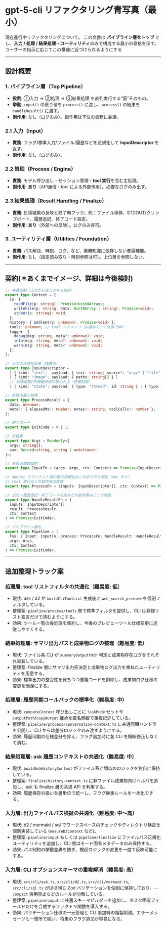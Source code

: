 # gpt-5-cli リファクタリング青写真（最小）

現在進行中リファクタリングについて。
この文書は **パイプライン層をトップ** とし、**入力 / 処理 / 結果処理**＋**ユーティリティ**のみで構成する最小の骨格を示す。
ユーザーの指示に応じてこの構成に近づけられるようにする

---

## 設計概要

### 1. パイプライン層（Top Pipeline）

- **役割**: ①入力 → ②処理 → ③結果処理 を直列実行する“筋”そのもの。
- **挙動**: `input()` の戻り値を `process()` に渡し、`process()` の結果を `handleResult()` に渡す。
- **副作用**: なし（ログのみ）。副作用は下位の責務に委譲。

### 2.1 入力（Input）

- **責務**: フラグ/標準入力/ファイル/履歴などを正規化して **InputDescriptor** を返す。
- **副作用**: なし（ログのみ）。

### 2.2 処理（Process / Engine）

- **責務**: モデル呼び出し・セッション管理・**tool 実行**を含む主処理。
- **副作用**: **あり**（API通信・tool による外部作用）。必要なログのみ出す。

### 2.3 結果処理（Result Handling / Finalize）

- **責務**: 処理結果の反映と終了時フック。例：ファイル保存、STDOUT/クリップボード、履歴追記、終了コード設定。
- **副作用**: **あり**（外部への反映）。ログのみ許可。

### 3. ユーティリティ層（Utilities / Foundation）

- **責務**: パス解決、時刻、ログ、など、業務知識に依存しない普遍機能。
- **副作用**: なし（設定読み取り・時刻参照は可）。上位層を参照しない。

---

## 契約(＊あくまでイメージ、詳細は今後検討)

```ts
// 共通文脈（上位から注入される依存）
export type Context = {
  io: {
    readFile(p: string): Promise<Uint8Array>;
    writeFile(p: string, data: Uint8Array | string): Promise<void>;
    stdout(s: string): void;
  };
  history: { add(entry: unknown): Promise<void> };
  tools: unknown; // tool レジストリ（中身はモード依存でOK）
  logger: {
    debug(msg: string, meta?: unknown): void;
    info(msg: string, meta?: unknown): void;
    warn(msg: string, meta?: unknown): void;
  };
};

// 入力の正規化結果（複数可）
export type InputDescriptor =
  | { kind: "text";  payload: { text: string; source?: "argv" | "file" } }
  | { kind: "image"; payload: { paths: string[] } }
  // 状態再開/圧縮復元用の最小入力（任意利用）
  | { kind: "state"; payload: { type: "thread"; id: string } | { type: "compact"; blob: Uint8Array } };

// 処理の最小結果
export type ProcessResult = {
  data: unknown;
  meta?: { elapsedMs?: number; notes?: string; toolCalls?: number };
};

// 終了コード
export type ExitCode = 0 | 1;

// 引数束
export type Args = Readonly<{
  argv: string[];
  env: Record<string, string | undefined>;
}>;

// 各段の関数契約
export type InputFn = (args: Args, ctx: Context) => Promise<InputDescriptor[]>;

// openai クライアント等の動的初期化はこの中で行う想定（env から）
// tool 実行などの副作用は許容
export type ProcessFn = (inputs: InputDescriptor[], ctx: Context) => Promise<ProcessResult>;

// 出力・履歴追記・終了コード決定などの副作用はここで実施
export type HandleResultFn = (
  inputs: InputDescriptor[],
  result: ProcessResult,
  ctx: Context
) => Promise<ExitCode>;

// パイプライン署名
export type Pipeline = (
  fns: { input: InputFn; process: ProcessFn; handleResult: HandleResultFn },
  args: Args,
  ctx: Context
) => Promise<ExitCode>;
```

---

## 追加整理トラック案

### 処理層: tool リストフィルタの共通化（難易度: 低）
- 現状: ask / d2 が `buildCliToolList` 生成後に `web_search_preview` を個別フィルタしている。
- 整理案: `pipeline/process/tools` 側で標準フィルタを提供し、CLI は登録リスト宣言だけで済むようにする。
- 効果: ツール一覧の後処理を集約し、今後のプレビューツール仕様変更に追従しやすくする。

### 結果処理層: サマリ出力パスと成果物ログの整理（難易度: 低）
- 現状: ファイル系 CLI が `summaryOutputPath` 判定と成果物存在ログをそれぞれ実装している。
- 整理案: finalize 層にサマリ出力先決定と成果物ログ出力を束ねたユーティリティを用意する。
- 効果: 標準出力の整合性を保ちつつ重複コードを排除し、成果物ログ仕様の変更を簡潔にする。

### 処理層: 履歴同期コールバックの標準化（難易度: 中）
- 現状: `computeContext` 呼び出しごとに `taskMode` セットや `outputPath`/`copyOutput` 継承を匿名関数で重複記述している。
- 整理案: `pipeline/process/conversation-context.ts` に共通同期ハンドラを公開し、CLI からは差分ロジックのみ渡すようにする。
- 効果: 履歴同期の仕様差分を抑え、フラグ追加時に各 CLI を横断修正しなくて済む。

### 結果処理層: ask 履歴コンテキストの共通化（難易度: 中）
- 現状: `buildAskHistoryContext` がファイル系と類似のロジックを独自に保持している。
- 整理案: `finalize/history-context.ts` に非ファイル成果物向けヘルパを追加し、ask も finalize 層の共通 API を利用する。
- 効果: 履歴保存の扱いを層単位で統一し、フラグ継承ルールを一本化できる。

### 入力層: 出力ファイルパス検証の共通化（難易度: 中〜高）
- 現状: d2 / mermaid / sql でワークスペース内チェックやディレクトリ検証を個別実装している (`ensureD2Context` など)。
- 整理案: `pipeline/input` もしくは `pipeline/finalize` にファイルパス正規化ユーティリティを追加し、CLI 側はモード固有メタデータのみ保持する。
- 効果: パス制約の挙動差異を防ぎ、検証ロジックの変更を一度で反映可能にする。

### 入力層: CLI オプションスキーマの重複解消（難易度: 高）
- 現状: `src/cli/ask.ts`, `src/cli/d2.ts`, `src/cli/mermaid.ts`, `src/cli/sql.ts` がほぼ同じ Zod バリデーションを個別に保持しており、`--compact` 併用禁止などのルールが分散している。
- 整理案: `pipeline/input` に共通スキーマビルダーを追加し、タスク固有フィールドだけを合成するファクトリ関数を導入する。
- 効果: バリデーション仕様の一元管理と CLI 追加時の複製削減。エラーメッセージも一箇所で揃い、将来のフラグ追加が容易になる。
